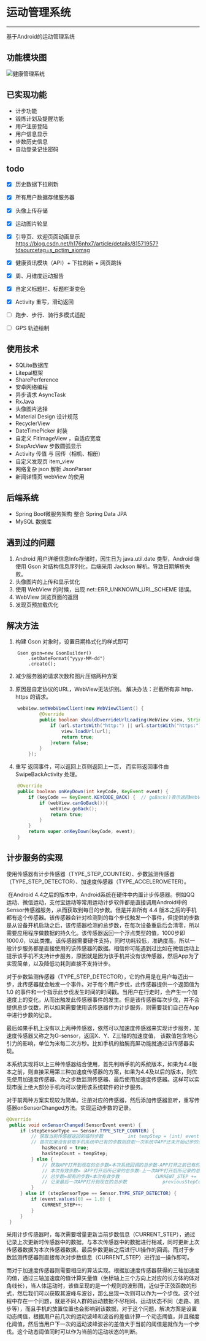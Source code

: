 # 运动管理系统

------

基于Android的运动管理系统



## 功能模块图

![健康管理系统](./img/健康管理系统.png)



## 已实现功能

- 计步功能
- 锻炼计划及提醒功能
- 用户注册登陆
- 用户信息显示
- 步数历史信息
- 自动登录记住密码



## todo

- [x] 历史数据下拉刷新
- [x] 所有用户数据存储服务器
- [x] 头像上传存储
- [x] 运动图片轮显
- [x] 引导页、欢迎页面动画显示 <https://blog.csdn.net/h176nhx7/article/details/81571957?tdsourcetag=s_pctim_aiomsg> 
- [x] 健康资讯模块（API）+ 下拉刷新 + 网页跳转
- [x] 周、月维度运动报告
- [x] 自定义标题栏、标题栏渐变色
- [x] Activity 重写，滑动返回
- [ ] 跑步、步行、骑行多模式适配
- [ ] GPS 轨迹绘制



## 使用技术

- SQLite数据库
- Litepal框架
- SharePerference
- 安卓网络编程
- 异步请求 AsyncTask
- RxJava 
- 头像图片选择
- Material Design 设计规范
- RecyclerView 
- DateTimePicker 封装
- 自定义 FitImageView ，自适应宽度
- StepArcView 步数圆弧显示
- Activity 传值 与 回传（相机、相册）
- 自定义发现页 item_view
- 网络复杂 json 解析 JsonParser
- 新闻详情页 webView 的使用



## 后端系统

- Spring Boot微服务架构 整合 Spring Data JPA
- MySQL 数据库



## 遇到过的问题

1. Android 用户详细信息Info存储时，因生日为 java.util.date 类型，Android 端使用 Gson 对结构信息序列化，后端采用 Jackson 解析。导致日期解析失败。
2. 头像图片的上传和显示优化
3. 使用 WebView 的时候，出现 net::ERR_UNKNOWN_URL_SCHEME 错误。
4. WebView 浏览页面的返回
5. 发现页预加载优化



## 解决方法

1. 构建 Gson 对象时，设置日期格式化的样式即可

```
	Gson gson=new GsonBuilder()
        .setDateFormat("yyyy-MM-dd")
        .create();
```

2. 减少服务器的请求次数和图片压缩两种方案

3. 原因是自定协议的URL，WebView无法识别。 解决办法：拦截所有非 http、https 的请求。

```java
	webView.setWebViewClient(new WebViewClient() {
            @Override
            public boolean shouldOverrideUrlLoading(WebView view, String url) {
                if (url.startsWith("http:") || url.startsWith("https:")) {
                    view.loadUrl(url);
                    return true;
                }return false;
            }
        });
```

4. 重写 返回事件，可以返回上页则返回上一页， 而实际返回事件由 SwipeBackActivity 处理。

```java
	@Override
    public boolean onKeyDown(int keyCode, KeyEvent event) {
        if (keyCode == KeyEvent.KEYCODE_BACK) {  // goBack()表示返回WebView的上一页面
            if (webView.canGoBack()){
                webView.goBack();
                return true;
            }
        }
        return super.onKeyDown(keyCode, event);
    }
```





## 计步服务的实现

​	使用传感器有计步传感器（TYPE_STEP_COUNTER）、步数监测传感器（TYPE_STEP_DETECTOR）、加速度传感器（TYPE_ACCELEROMETER）。

​	在Android 4.4之后的版本中，Android系统在硬件中内置计步传感器。例如QQ运动、微信运动，支付宝运动等常用运动计步软件都是直接调用Android中的Sensor传感器服务，从而获取到每日的步数。但是并非所有 4.4 版本之后的手机都有这个传感器。该传感器会针对检测到的每个步伐触发一个事件，但提供的步数是从设备开机启动之后，该传感器检测的总步数，在每次设备重启后会清零，所以需要应用程序做数据的持久化。该传感器返回一个浮点类型的值，1000步即1000.0，以此类推。该传感器需要硬件支持，同时功耗较低，准确度高，所以一般计步服务都是直接使用的该传感器的数据。相信你可能遇到过比如在微信运动上提示该手机不支持计步服务，原因就是因为该手机并没有该传感器，然后App为了实现简单，以及降低功耗则直接不支持计步。

​	对于步数监测传感器（TYPE_STEP_DETECTOR），它的作用是在用户每迈出一步，此传感器就会触发一个事件。对于每个用户步伐，此传感器提供一个返回值为 1.0 的事件和一个指示此步伐发生时间的时间戳。当用户在行走时，会产生一个加速度上的变化，从而出触发此传感器事件的发生。但是该传感器每次步伐，并不会提供总步伐数，所以如果需要使用该传感器作为计步服务，则需要我们自己在App中进行步数的记录。

​	最后如果手机上没有以上两种传感器，依然可以加速度传感器来实现计步服务，加速度传感器又称之为G-sensor，返回X、Y、Z三轴的加速度值， 该数值包含地心引力的影响，单位为米每二次方秒。比如手机的抬腕亮屏功能就通过该传感器实现。

​	本系统实现将以上三种传感器结合使用，首先判断手机的系统版本，如果为4.4版本之前，则直接采用第三种加速度传感器的方案，如果为4.4及以后的版本，则优先使用加速度传感器、次之步数监测传感器、最后使用加速度传感器。这样可以实现市面上绝大部分手机均可以使用该系统软件的计步服务。

​	对于前两种方案实现较为简单。注册对应的传感器，然后添加传感器监听，重写传感器onSensorChanged方法。实现运动步数的记录。

```java
@Override
 public void onSensorChanged(SensorEvent event) {
     if (stepSensorType == Sensor.TYPE_STEP_COUNTER) {
         // 获取当前传感器返回的临时步数         int tempStep = (int) event.values[0];
         // 首次如果没有获取手机系统中已有的步数则获取一次系统中APP还未开始记步的步数         if (!hasRecord) {
             hasRecord = true;
             hasStepCount = tempStep;
         } else {
             // 获取APP打开到现在的总步数=本次系统回调的总步数-APP打开之前已有的步数             int thisStepCount = tempStep - hasStepCount;
             // 本次有效步数=（APP打开后所记录的总步数-上一次APP打开后所记录的总步数）             int thisStep = thisStepCount - previousStepCount;
             // 总步数=现有的步数+本次有效步数             CURRENT_STEP += (thisStep);
             // 记录最后一次APP打开到现在的总步数             previousStepCount = thisStepCount;
         }
     } else if (stepSensorType == Sensor.TYPE_STEP_DETECTOR) {
         if (event.values[0] == 1.0) {
             CURRENT_STEP++;
         }
     }
 }
```

​	采用计步传感器时，每次需要增量更新当前步数信息（CURRENT_STEP），通过记录上次更新时传感器中的数据，与本次传感器中的数据进行相减，同时更新上次传感器数据为本次传感器数据。最后步数更新之后进行UI操作的回调。而对于步数监测传感器则直接每次对步数信息（CURRENT_STEP）进行加一操作即可。

​	而对于加速度传感器则需要相应的算法实现。根据加速度传感器获得的三轴加速度的值，通过三轴加速度的值计算矢量值（坐标轴上三个方向上对应的长方体的体对角线长），当人体运动时，该值呈现的是一个规则的波形图，近似于正弦函数的形式，然后我们可以获取其波峰与波谷，那么出现一次则可以作为一个步伐。这个过程中存在一个问题，就是不同人群的运动数据不尽相同、运动状态不同（走路、跑步等），而且手机的放置位置也会影响到该数据，对于这个问题，解决方案是设置动态阈值，根据用户前几次的运动波峰和波谷的差值计算一个动态阈值，并且梯度化阈值，然后当用户下一次的运动波峰波谷的差值大于当前的阈值是就作为一个步伐。这个动态阈值同时可以作为当前的运动状态的判断。

